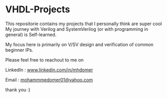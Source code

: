 # VHDL-Projects 

This repositorie contains my projects that I personally think are super cool 
My journey with Verilog and SystemVerilog (or with programming in general) is Self-learned. 




My focus here is primarily on V/SV design and verification of common beginner IPs.

Please feel free to reachout to me on 


LinkedIn : www.linkedin.com/in/mhdomer


Email : mohammmedomer01@yahoo.com


thank you :) 
